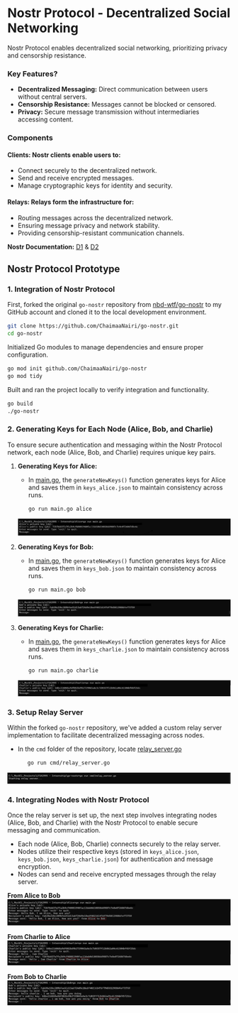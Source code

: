 # Nostr Protocol - Decentralized Social Networking

Nostr Protocol enables decentralized social networking, prioritizing privacy and censorship resistance.

### Key Features?
- **Decentralized Messaging:** Direct communication between users without central servers.
- **Censorship Resistance:** Messages cannot be blocked or censored.
- **Privacy:** Secure message transmission without intermediaries accessing content.

### Components
#### **Clients:** Nostr clients enable users to:
- Connect securely to the decentralized network.
- Send and receive encrypted messages.
- Manage cryptographic keys for identity and security.

#### **Relays:** Relays form the infrastructure for:
- Routing messages across the decentralized network.
- Ensuring message privacy and network stability.
- Providing censorship-resistant communication channels.

**Nostr Documentation:** [D1](https://nostr.com/) & [D2](https://nostr.how/en/get-started)

## Nostr Protocol Prototype


### 1. Integration of Nostr Protocol

First, forked the original `go-nostr` repository from [nbd-wtf/go-nostr](https://github.com/nbd-wtf/go-nostr) to my GitHub account and cloned it to the local development environment.

```bash
git clone https://github.com/ChaimaaNairi/go-nostr.git
cd go-nostr
```

Initialized Go modules to manage dependencies and ensure proper configuration.
```bash
go mod init github.com/ChaimaaNairi/go-nostr
go mod tidy
```

Built and ran the project locally to verify integration and functionality.
```bash
go build
./go-nostr
```

### 2. Generating Keys for Each Node (Alice, Bob, and Charlie)

To ensure secure authentication and messaging within the Nostr Protocol network, each node (Alice, Bob, and Charlie) requires unique key pairs.

1. **Generating Keys for Alice:**
   - In [main.go](https://github.com/ChaimaaNairi/Lightning-Nostr-Prototype/blob/main/Alice/main.go), the `generateNewKeys()` function generates keys for Alice and saves them in `keys_alice.json` to maintain consistency across runs.

     ```bash
     go run main.go alice
     ```
    <img src="images/gomainAlice.png">


2. **Generating Keys for Bob:**
   - In [main.go](https://github.com/ChaimaaNairi/Lightning-Nostr-Prototype/blob/main/Bob/main.go), the `generateNewKeys()` function generates keys for Alice and saves them in `keys_bob.json` to maintain consistency across runs.
     ```bash
     go run main.go bob
     ```
    <img src="images/gomainBob.png">


3. **Generating Keys for Charlie:**
   - In [main.go](https://github.com/ChaimaaNairi/Lightning-Nostr-Prototype/blob/main/Charlie/main.go), the `generateNewKeys()` function generates keys for Alice and saves them in `keys_charlie.json` to maintain consistency across runs.
     ```bash
     go run main.go charlie
     ```
    <img src="images/gomainCharlie.png">

### 3. Setup Relay Server
Within the forked `go-nostr` repository, we've added a custom relay server implementation to facilitate decentralized messaging across nodes.
- In the `cmd` folder of the repository, locate [relay_server.go](https://github.com/ChaimaaNairi/go-nostr/blob/master/cmd/relay_server.go)

     ```bash
        go run cmd/relay_server.go
     ```
<img src="images/relayserver.png">


### 4. Integrating Nodes with Nostr Protocol
Once the relay server is set up, the next step involves integrating nodes (Alice, Bob, and Charlie) with the Nostr Protocol to enable secure messaging and communication.

- Each node (Alice, Bob, Charlie) connects securely to the relay server.
- Nodes utilize their respective keys (stored in `keys_alice.json`, `keys_bob.json`, `keys_charlie.json`) for authentication and message encryption.
- Nodes can send and receive encrypted messages through the relay server.

**From Alice to Bob**
<img src="images/alicetobobNostr.png">

**From Charlie to Alice**
<img src="images/charlietoaliceNostr.png">

**From Bob to Charlie**
<img src="images/bobtocharlieNostr.png">

